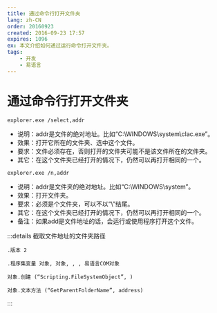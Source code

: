 ```yaml
---
title: 通过命令行打开文件夹
lang: zh-CN
order: 20160923
created: 2016-09-23 17:57
expires: 1096
ex: 本文介绍如何通过运行命令打开文件夹。
tags:
    - 开发
    - 易语言
---
```


# 通过命令行打开文件夹

<RevisionInfo />
<TagsBar />

`explorer.exe /select,addr`

- 说明：addr是文件的绝对地址。比如“C:\WINDOWS\system\clac.exe”。
- 效果：打开它所在的文件夹、选中这个文件。
- 要求：文件必须存在，否则打开的文件夹可能不是该文件所在的文件夹。
- 其它：在这个文件夹已经打开的情况下，仍然可以再打开相同的一个。


`explorer.exe /n,addr`

- 说明：addr是文件夹的绝对地址。比如“C:\WINDOWS\system”。
- 效果：打开文件夹。
- 要求：必须是个文件夹，可以不以“\”结尾。
- 其它：在这个文件夹已经打开的情况下，仍然可以再打开相同的一个。
- 备注：如果add是文件地址的话，会运行或使用程序打开这个文件。

:::details 截取文件地址的文件夹路径
```易语言
.版本 2

.程序集变量 对象, 对象, , , 易语言COM对象

对象.创建 (“Scripting.FileSystemObject”, )

对象.文本方法 (“GetParentFolderName”, address)
```
:::

